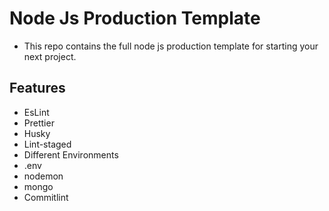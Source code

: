 # Node Js Production Template
- This repo contains the full node js production template for starting your next project.
## Features
- EsLint
- Prettier
- Husky
- Lint-staged
- Different Environments
- .env
- nodemon
- mongo
- Commitlint
